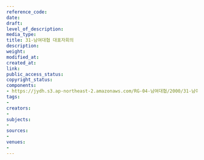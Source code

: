 ```yaml
---
reference_code: 
date: 
draft: 
level_of_description: 
media_type: 
title: 31-남여대협 대표자회의
description: 
weight: 
modified_at: 
created_at: 
link: 
public_access_status: 
copyright_status: 
components:
- https://jydh.s3.ap-northeast-2.amazonaws.com/RG-04-남여대협/2000/31-남여대협+대표자회의.pdf
tags:
- 
creators:
- 
subjects:
- 
sources:
- 
venues:
- 
---
```

